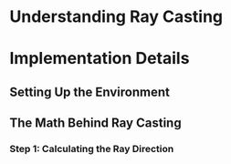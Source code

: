 # Understanding Ray Casting

# Implementation Details
## Setting Up the Environment
## The Math Behind Ray Casting
### Step 1: Calculating the Ray Direction